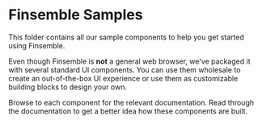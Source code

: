 #  Finsemble Samples

This folder contains all our sample components to help you get started using Finsemble. 

Even though Finsemble is **not** a general web browser, we've packaged it with several standard UI components. You can use them wholesale to create an out-of-the-box UI experience or use them as customizable building blocks to design your own. 

Browse to each component for the relevant documentation. Read through the documentation to get a better idea how these components are built. 


